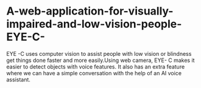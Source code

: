 # A-web-application-for-visually-impaired-and-low-vision-people-EYE-C-
EYE -C uses computer vision to assist people with low vision or blindness get things done faster and more easily.Using web camera, EYE- C makes it easier to detect objects with voice features. It also has an extra feature where we can have a simple conversation with the help of an AI voice assistant.
